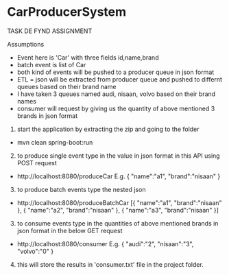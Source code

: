 # CarProducerSystem

TASK DE FYND ASSIGNMENT

Assumptions
- Event here is 'Car' with three fields id,name,brand
- batch event is list of Car 
- both kind of events will be pushed to a producer queue in json format
- ETL = json will be extracted from producer queue and pushed to differnt queues based on their brand name
- I have taken 3 queues named audi, nisaan, volvo based on their brand names
- consumer will request by giving us the quantity of above mentioned 3 brands in json format

1. start the application by extracting the zip and going to the folder
- mvn clean spring-boot:run

2. to produce single event type in the value in json format in this API using POST request
- http://localhost:8080/produceCar
E.g. {
    "name":"a1",
    "brand":"nisaan"
}

3. to produce batch events type the nested json 
- http://localhost:8080/produceBatchCar
[{
    "name":"a1",
    "brand":"nisaan"
},
{
    "name":"a2",
    "brand":"nisaan"
},
{
    "name":"a3",
    "brand":"nisaan"
}]

3. to consume events type in the quantities of above mentioned brands in json format in the below GET request
- http://localhost:8080/consumer
E.g.
{
    "audi":"2",
    "nisaan":"3",
    "volvo":"0"
}

4. this will store the results in 'consumer.txt' file in the project folder.




